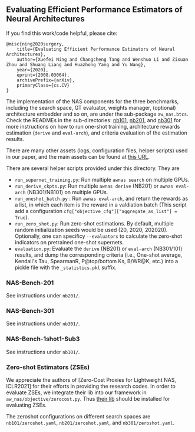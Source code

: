 Evaluating Efficient Performance Estimators of Neural Architectures
--------

If you find this work/code helpful, please cite:
```
@misc{ning2020surgery,
    title={Evaluating Efficient Performance Estimators of Neural Architectures},
    author={Xuefei Ning and Changcheng Tang and Wenshuo Li and Zixuan Zhou and Shuang Liang and Huazhong Yang and Yu Wang},
    year={2020},
    eprint={2008.03064},
    archivePrefix={arXiv},
    primaryClass={cs.CV}
}
```



The implementation of the NAS components for the three benchmarks, including the search space, GT evaluator, weights manager, (optional) architecture embedder and so on, are under the sub-package `aw_nas.btcs`. Check the READMEs in the sub-directories: [nb101](./nb101), [nb201](./nb201), and [nb301](./nb301) for more instructions on how to run one-shot training, architecture rewards estimation (`derive` and `eval-arch`), and criteria evaluation of the estimation results.



There are many other assets (logs, configuration files, helper scripts) used in our paper, and the main assets can be found at [this URL](https://cloud.tsinghua.edu.cn/d/965b3ae1f80b45e9ba21/).



There are several helper scripts provided under this directory. They are

* `run_supernet_training.py`: Run multiple `awnas search` on multiple GPUs.
* `run_derive_ckpts.py`: Run multiple `awnas derive` (NB201) or `awnas eval-arch` (NB301/NB101)   on multiple GPUs.
* `run_oneshot_batch.py` : Run `awnas eval-arch`, and return the rewards as a list, in which each item is the reward in a valdiation batch (This script add a configuration `cfg["objective_cfg"]["aggregate_as_list"] = True`).
* `run_zero_shot.py`: Run zero-shot estimations. By default, multiple random initialization seeds would be used (20, 2020, 202020). Optionally, one can specificy `--evaluators` to calculate the zero-shot indicators on pretrained one-shot supernets.
* `evaluation.py`: Evaluate the `derive` (NB201) or `eval-arch` (NB301/101) results, and dump the corresponding criteria (i.e., One-shot average, Kendall's Tau, SpearmanR, P@top/bottom Ks, B/WR@K, etc.) into a pickle file with the `_statistics.pkl` suffix.



### NAS-Bench-201

See instructions under `nb201/`.

### NAS-Bench-301
See instructions under `nb301/`.

### NAS-Bench-1shot1-Sub3

See instructions under `nb101/`.

### Zero-shot Estimators (ZSEs)

We appreciate the authors of [Zero-Cost Proxies for Lightweight NAS, ICLR2021] for their efforts in providing the research codes.
In order to evaluate ZSEs, we integrate their lib into our framework in `aw_nas/objective/zerocost.py`. Thus [their lib](https://github.com/SamsungLabs/zero-cost-nas) should be installed for evaluating ZSEs.

The zeroshot configurations on different search spaces are `nb101/zeroshot.yaml`, `nb201/zeroshot.yaml`, and `nb301/zeroshot.yaml`.

